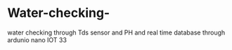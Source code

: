 # Water-checking-
water checking through Tds sensor and PH and real time database through ardunio nano IOT 33

